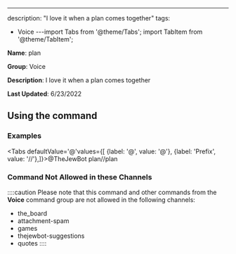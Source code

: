 ---
description: "I love it when a plan comes together"
tags:
  - Voice
---import Tabs from '@theme/Tabs';
import TabItem from '@theme/TabItem';

**Name**: plan

**Group**: Voice

**Description**: I love it when a plan comes together

**Last Updated**: 6/23/2022

## Using the command

### Examples
<Tabs defaultValue='@'values={[ {label: '@', value: '@'}, {label: 'Prefix', value: '//'},]}><TabItem value='@'>@TheJewBot plan</TabItem><TabItem value='//'>//plan</TabItem></Tabs>

### Command Not Allowed in these Channels
::::caution Please note that this command and other commands from the **Voice** command group are not allowed in the following channels:
- the_board
- attachment-spam
- games
- thejewbot-suggestions
- quotes
::::